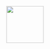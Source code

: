 <div id="header" align="center">
  <img src="https://media3.giphy.com/media/v1.Y2lkPTc5MGI3NjExdnNvMjg4bmZlbzJieXd0eWRoenNiNWpqMHBzZWFsODdubGlkeHEzMyZlcD12MV9pbnRlcm5hbF9naWZfYnlfaWQmY3Q9cw/G74LKP9zsfLInmz3H6/giphy.gif" width="100"/>
</div>
